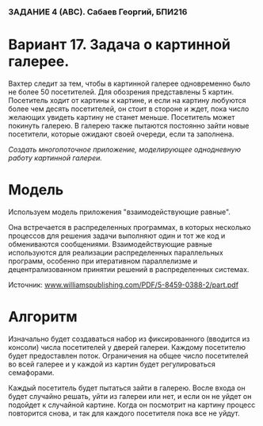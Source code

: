 ### ЗАДАНИЕ 4 (АВС). Сабаев Георгий, БПИ216
# Вариант 17. Задача о картинной галерее.

Вахтер следит за тем, чтобы в картинной галерее одновременно было не более 50 посетителей. Для обозрения представлены 5 картин. Посетитель ходит от картины к картине, и если на картину любуются более чем десять посетителей, он стоит в стороне и ждет, пока число желающих увидеть картину не станет меньше. Посетитель может покинуть галерею. В галерею также пытаются постоянно зайти новые посетители, которые ожидают своей очереди, если та заполнена. 

*Создать многопоточное приложение, моделирующее однодневную работу картинной галереи.*

# Модель

Используем модель приложения "взаимодействующие равные". 

Она встречается в распределенных программах, в которых несколько процессов для решения задачи выполняют один и тот же код и обмениваются сообщениями. Взаимодействующие равные используются для реализации распределенных параллельных программ, особенно при итеративном параллелизме и децентрализованном принятии решений в распределенных системах.

Источник: www.williamspublishing.com/PDF/5-8459-0388-2/part.pdf

# Алгоритм

Изначально будет создаваться набор из фиксированного (вводится из консоли) числа посетителей у дверей галереи.
Каждому посетителю будет предоставлен поток.
Ограничения на общее число посетителей во всей галерее и у каждой из картин будет регулироваться семафорами.

Каждый посетитель будет пытаться зайти в галерею.
Восле входа он будет случайно решать, уйти из галереи или нет, и если он не уйдет он подойдет к случайной картине.
Когда он посмотрит на картину процесс повторится снова, и так для каждого посетителя пока все не уйдут.
